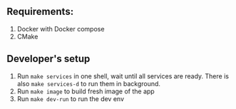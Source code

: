 ## Requirements:

1. Docker with Docker compose
2. CMake

## Developer's setup

1. Run `make services` in one shell, wait until all services are ready. There is also `make services-d` to run them in
   background.
2. Run `make image` to build fresh image of the app
4. Run `make dev-run` to run the dev env 
